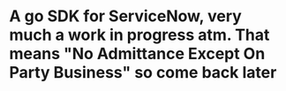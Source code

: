 # A go SDK for ServiceNow, very much a work in progress atm. That means "No Admittance Except On Party Business" so come back later
